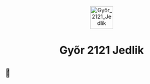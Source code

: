 <p align="center">
  <a href="https://gyor2121jedlik.gatsbyjs.io/">
    <img alt="Győr_2121_Jedlik" src="https://i.ibb.co/grXGxBw/new-gyor-logo.png" width="60" />
  </a>
</p>
<h1 align="center">
  Győr 2121 Jedlik
</h1>

## 🚀

